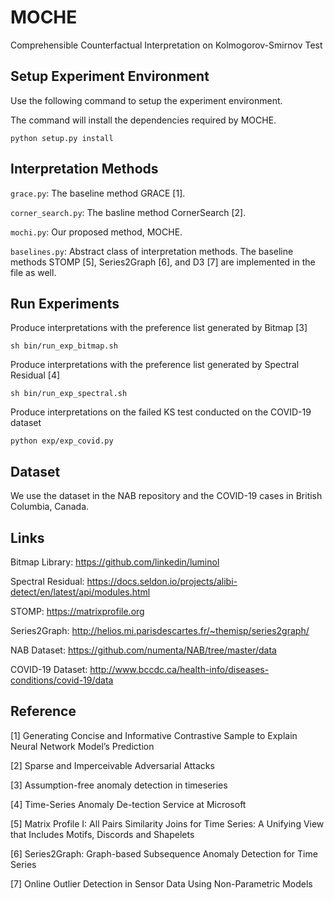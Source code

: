 # MOCHE
Comprehensible Counterfactual Interpretation on Kolmogorov-Smirnov Test

## Setup Experiment Environment

Use the following command to setup the experiment environment.

The command will install the dependencies required by MOCHE.

```
python setup.py install
```

## Interpretation Methods

`grace.py`: The baseline method GRACE [1].

`corner_search.py`: The basline method CornerSearch [2].

`mochi.py`: Our proposed method, MOCHE.

`baselines.py`: Abstract class of interpretation methods. The baseline methods STOMP [5], Series2Graph [6], and D3 [7] are implemented in the file as well.

## Run Experiments

Produce interpretations with the preference list generated by Bitmap [3]



```
sh bin/run_exp_bitmap.sh
```

Produce interpretations with the preference list generated by Spectral Residual [4]


```
sh bin/run_exp_spectral.sh
```

Produce interpretations on the failed KS test conducted on the COVID-19 dataset


```
python exp/exp_covid.py
```

## Dataset

We use the dataset in the NAB repository and the COVID-19 cases in British Columbia, Canada.


## Links

Bitmap Library: https://github.com/linkedin/luminol

Spectral Residual: https://docs.seldon.io/projects/alibi-detect/en/latest/api/modules.html

STOMP: https://matrixprofile.org

Series2Graph: http://helios.mi.parisdescartes.fr/~themisp/series2graph/

NAB Dataset: https://github.com/numenta/NAB/tree/master/data

COVID-19 Dataset: http://www.bccdc.ca/health-info/diseases-conditions/covid-19/data

## Reference

[1] Generating Concise and Informative Contrastive Sample to Explain Neural Network Model’s Prediction

[2] Sparse and Imperceivable Adversarial Attacks

[3] Assumption-free anomaly detection in timeseries

[4] Time-Series Anomaly De-tection Service at Microsoft

[5] Matrix Profile I: All Pairs Similarity Joins for Time Series: A Unifying View that Includes Motifs, Discords and Shapelets

[6] Series2Graph: Graph-based Subsequence Anomaly Detection for Time Series

[7] Online Outlier Detection in Sensor Data Using Non-Parametric Models
